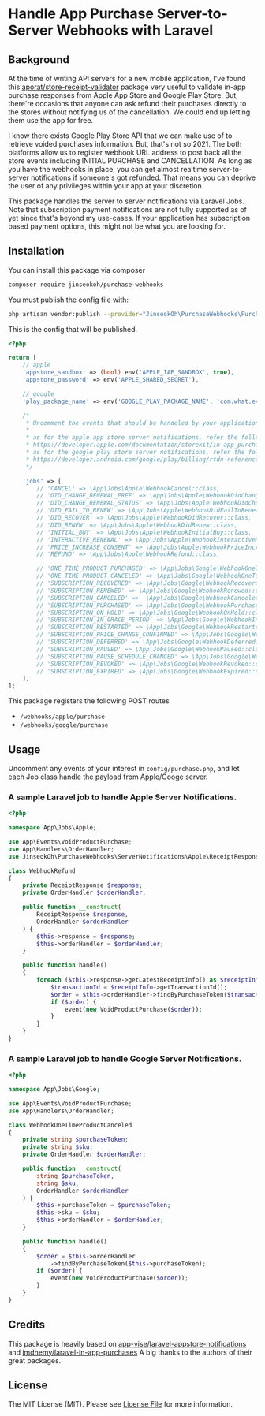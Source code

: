 # Handle App Purchase Server-to-Server Webhooks with Laravel

## Background

At the time of writing API servers for a new mobile application, I've found this [aporat/store-receipt-validator](https://github.com/aporat/store-receipt-validator) package very useful to validate in-app purchase responses from Apple App Store and Google Play Store. But, there're occasions that anyone can ask refund their purchases directly to the stores without notifying us of the cancellation. We could end up letting them use the app for free.

I know there exists Google Play Store API that we can make use of to retrieve voided purchases information. But, that's not so 2021. The both platforms allow us to register webhook URL address to post back all the store events including INITIAL PURCHASE and CANCELLATION. As long as you have the webhooks in place, you can get almost realtime server-to-server notifications if someone's got refunded. That means you can deprive the user of any privileges within your app at your discretion.

This package handles the server to server notifications via Laravel Jobs. Note that subscription payment notifications are not fully supported as of yet since that's beyond my use-cases. If your application has subscription based payment options, this might not be what you are looking for.

## Installation

You can install this package via composer

```bash
composer require jinseokoh/purchase-webhooks 
 ```

You must publish the config file with:

```bash
php artisan vendor:publish --provider="JinseokOh\PurchaseWebhooks\PurchaseWebhooksServiceProvider" --tag="config" 
 ```

This is the config that will be published.

```php
<?php

return [
    // apple
    'appstore_sandbox' => (bool) env('APPLE_IAP_SANDBOX', true),
    'appstore_password' => env('APPLE_SHARED_SECRET'),

    // google
    'play_package_name' => env('GOOGLE_PLAY_PACKAGE_NAME', 'com.what.ever'),

    /*
     * Uncomment the events that should be handeled by your application.
     *
     * as for the apple app store server notifications, refer the following docs
     * https://developer.apple.com/documentation/storekit/in-app_purchase/enabling_server-to-server_notifications
     * as for the google play store server notifications, refer the following docs
     * https://developer.android.com/google/play/billing/rtdn-reference
     */

    'jobs' => [
        // 'CANCEL' => \App\Jobs\Apple\WebhookCancel::class,
        // 'DID_CHANGE_RENEWAL_PREF' => \App\Jobs\Apple\WebhookDidChangeRenewalPref::class,
        // 'DID_CHANGE_RENEWAL_STATUS' => \App\Jobs\Apple\WebhookDidChangeRenewalStatus::class,
        // 'DID_FAIL_TO_RENEW' => \App\Jobs\Apple\WebhookDidFailToRenew::class,
        // 'DID_RECOVER' => \App\Jobs\Apple\WebhookDidRecover::class,
        // 'DID_RENEW' => \App\Jobs\Apple\WebhookDidRenew::class,
        // 'INITIAL_BUY' => \App\Jobs\Apple\WebhookInitialBuy::class,
        // 'INTERACTIVE_RENEWAL' => \App\Jobs\Apple\WebhookInteractiveRenewal::class,
        // 'PRICE_INCREASE_CONSENT' => \App\Jobs\Apple\WebhookPriceIncreaseConsent::class,
        // 'REFUND' => \App\Jobs\Apple\WebhookRefund::class,

        // 'ONE_TIME_PRODUCT_PURCHASED' => \App\Jobs\Google\WebhookOneTimeProductPurchased::class,
        // 'ONE_TIME_PRODUCT_CANCELED' => \App\Jobs\Google\WebhookOneTimeProductCanceled::class,
        // 'SUBSCRIPTION_RECOVERED' => \App\Jobs\Google\WebhookRecovered::class,
        // 'SUBSCRIPTION_RENEWED' => \App\Jobs\Google\WebhookRenewed::class,
        // 'SUBSCRIPTION_CANCELED' =>  \App\Jobs\Google\WebhookCanceled::class,
        // 'SUBSCRIPTION_PURCHASED' => \App\Jobs\Google\WebhookPurchased::class,
        // 'SUBSCRIPTION_ON_HOLD' => \App\Jobs\Google\WebhookOnHold::class,
        // 'SUBSCRIPTION_IN_GRACE_PERIOD' => \App\Jobs\Google\WebhookInGracePeriod::class,
        // 'SUBSCRIPTION_RESTARTED' => \App\Jobs\Google\WebhookRestarted::class,
        // 'SUBSCRIPTION_PRICE_CHANGE_CONFIRMED' => \App\Jobs\Google\WebhookPriceChangeConfirmed::class,
        // 'SUBSCRIPTION_DEFERRED' => \App\Jobs\Google\WebhookDeferred::class,
        // 'SUBSCRIPTION_PAUSED' => \App\Jobs\Google\WebhookPaused::class,
        // 'SUBSCRIPTION_PAUSE_SCHEDULE_CHANGED' => \App\Jobs\Google\WebhookPauseScheduleChanged::class,
        // 'SUBSCRIPTION_REVOKED' => \App\Jobs\Google\WebhookRevoked::class,
        // 'SUBSCRIPTION_EXPIRED' => \App\Jobs\Google\WebhookExpired::class
    ],
];
```

This package registers the following POST routes

- `/webhooks/apple/purchase`
- `/webhooks/google/purchase`

## Usage

Uncomment any events of your interest in `config/purchase.php`, and let each Job class handle the payload from Apple/Googe server.

### A sample Laravel job to handle Apple Server Notifications.

```php
<?php

namespace App\Jobs\Apple;

use App\Events\VoidProductPurchase;
use App\Handlers\OrderHandler;
use JinseokOh\PurchaseWebhooks\ServerNotifications\Apple\ReceiptResponse;

class WebhookRefund
{
    private ReceiptResponse $response;
    private OrderHandler $orderHandler;

    public function __construct(
        ReceiptResponse $response,
        OrderHandler $orderHandler
    ) {
        $this->response = $response;
        $this->orderHandler = $orderHandler;
    }

    public function handle()
    {
        foreach ($this->response->getLatestReceiptInfo() as $receiptInfo) {
            $transactionId = $receiptInfo->getTransactionId();
            $order = $this->orderHandler->findByPurchaseToken($transactionId);
            if ($order) {
                event(new VoidProductPurchase($order));
            }
        }
    }
}
```

### A sample Laravel job to handle Google Server Notifications.

```php
<?php

namespace App\Jobs\Google;

use App\Events\VoidProductPurchase;
use App\Handlers\OrderHandler;

class WebhookOneTimeProductCanceled
{
    private string $purchaseToken;
    private string $sku;
    private OrderHandler $orderHandler;

    public function __construct(
        string $purchaseToken,
        string $sku,
        OrderHandler $orderHandler
    ) {
        $this->purchaseToken = $purchaseToken;
        $this->sku = $sku;
        $this->orderHandler = $orderHandler;
    }

    public function handle()
    {
        $order = $this->orderHandler
            ->findByPurchaseToken($this->purchaseToken);
        if ($order) {
            event(new VoidProductPurchase($order));
        }
    }
}
```

## Credits

This package is heavily based on [app-vise/laravel-appstore-notifications](https://github.com/app-vise/laravel-appstore-notifications) and [imdhemy/laravel-in-app-purchases](https://github.com/imdhemy/laravel-in-app-purchases) A big thanks to the authors of their great packages.

## License

The MIT License (MIT). Please see [License File](LICENSE.md) for more information.
